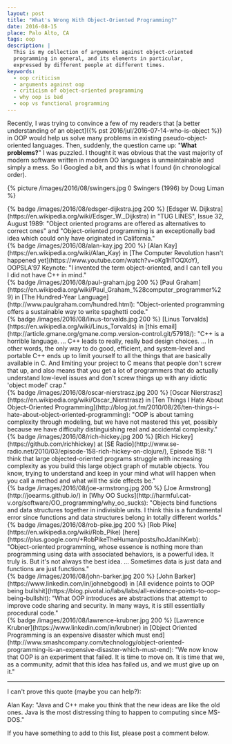 ```yaml
---
layout: post
title: "What's Wrong With Object-Oriented Programming?"
date: 2016-08-15
place: Palo Alto, CA
tags: oop
description: |
  This is my collection of arguments against object-oriented
  programming in general, and its elements in particular,
  expressed by different people at different times.
keywords:
  - oop criticism
  - arguments against oop
  - criticism of object-oriented programming
  - why oop is bad
  - oop vs functional programming
---
```


Recently, I was trying to convince a few of my readers that
[a better understanding of an object]({% pst 2016/jul/2016-07-14-who-is-object %})
in OOP would help us solve many problems in existing pseudo-object-oriented languages.
Then, suddenly, the question came up: "**What problems?**"
I was puzzled. I thought it was obvious that the vast majority of modern software
written in modern OO languages is unmaintainable and simply a mess.
So I Googled a bit, and this is what I found (in chronological order).

<!--more-->

{% picture /images/2016/08/swingers.jpg 0 Swingers (1996) by Doug Liman %}

<!-- 1989 -->
<div class="clear"></div>
{% badge /images/2016/08/edsger-dijkstra.jpg 200 %}
[Edsger W. Dijkstra](https://en.wikipedia.org/wiki/Edsger_W._Dijkstra)
in "TUG LINES", Issue 32, August 1989:
"Object oriented programs are offered as alternatives to correct ones"
and
"Object-oriented programming is an exceptionally bad idea
which could only have originated in California."

<!-- 1995 -->
<!--
[Paul Graham](https://en.wikipedia.org/wiki/Paul_Graham_%28computer_programmer%29)
in [Ansi Common Lisp](http://amzn.to/29JwmOz), page 408:
"The object-oriented model makes it easy to build up programs
by accretion. What this often means, in practice, is that it
provides a structured way to write spaghetti code."
-->

<!-- 1997 -->
<div class="clear"></div>
{% badge /images/2016/08/alan-kay.jpg 200 %}
[Alan Kay](https://en.wikipedia.org/wiki/Alan_Kay)
in [The Computer Revolution hasn't happened yet](https://www.youtube.com/watch?v=oKg1hTOQXoY), OOPSLA'97 Keynote:
"I invented the term object-oriented, and I can tell you
I did not have C++ in mind."

<!-- 2003 -->
<div class="clear"></div>
{% badge /images/2016/08/paul-graham.jpg 200 %}
[Paul Graham](https://en.wikipedia.org/wiki/Paul_Graham_%28computer_programmer%29)
in [The Hundred-Year Language](http://www.paulgraham.com/hundred.html):
"Object-oriented programming offers a sustainable way to write spaghetti code."

<!-- 2007 -->
<div class="clear"></div>
{% badge /images/2016/08/linus-torvalds.jpg 200 %}
[Linus Torvalds](https://en.wikipedia.org/wiki/Linus_Torvalds)
in [this email](http://article.gmane.org/gmane.comp.version-control.git/57918/):
"C++ is a horrible language. ...
C++ leads to really, really bad design choices. ...
In other words, the only way to do good, efficient, and system-level and
portable C++ ends up to limit yourself to all the things that are
basically available in C. And limiting your project to C means that people
don't screw that up, and also means that you get a lot of programmers that
do actually understand low-level issues and don't screw things up with any
idiotic 'object model' crap."

<!-- 2009 -->
<!--
[Rich Hickey](https://github.com/richhickey)
at [Are We There Yet?](https://www.infoq.com/presentations/Are-We-There-Yet-Rich-Hickey), JVM Languages Summit 2009 Keynote:
"..."
-->

<!-- 2010 -->
<div class="clear"></div>
{% badge /images/2016/08/oscar-nierstrasz.jpg 200 %}
[Oscar Nierstrasz](https://en.wikipedia.org/wiki/Oscar_Nierstrasz)
in [Ten Things I Hate About Object-Oriented Programming](http://blog.jot.fm/2010/08/26/ten-things-i-hate-about-object-oriented-programming):
"OOP is about taming complexity through modeling, but we have not
mastered this yet, possibly because we have difficulty distinguishing
real and accidental complexity."

<!-- 2010 -->
<div class="clear"></div>
{% badge /images/2016/08/rich-hickey.jpg 200 %}
[Rich Hickey](https://github.com/richhickey)
at [SE Radio](http://www.se-radio.net/2010/03/episode-158-rich-hickey-on-clojure/), Episode 158:
"I think that large objected-oriented programs struggle
with increasing complexity as you build this large object graph of
mutable objects. You know, trying to understand and keep in your mind
what will happen when you call a method and what will the side effects be."

<!-- 2011 -->
<div class="clear"></div>
{% badge /images/2016/08/joe-armstrong.jpg 200 %}
[Joe Armstrong](http://joearms.github.io/)
in [Why OO Sucks](http://harmful.cat-v.org/software/OO_programming/why_oo_sucks):
"Objects bind functions and data structures together in
indivisible units. I think this is a fundamental error since functions and
data structures belong in totally different worlds."

<!-- 2012 -->
<div class="clear"></div>
{% badge /images/2016/08/rob-pike.jpg 200 %}
[Rob Pike](https://en.wikipedia.org/wiki/Rob_Pike)
[here](https://plus.google.com/+RobPikeTheHuman/posts/hoJdanihKwb):
"Object-oriented programming, whose essence is nothing more than
programming using data with associated behaviors, is a powerful idea.
It truly is. But it's not always the best idea. ...
Sometimes data is just data and functions are just functions."

<!-- 2013 -->
<div class="clear"></div>
{% badge /images/2016/08/john-barker.jpg 200 %}
[John Barker](https://www.linkedin.com/in/johnebgood)
in [All evidence points to OOP being bullshit](https://blog.pivotal.io/labs/labs/all-evidence-points-to-oop-being-bullshit):
"What OOP introduces are abstractions that attempt to improve code
sharing and security. In many ways, it is still essentially procedural code."

<!-- 2014 -->
<div class="clear"></div>
{% badge /images/2016/08/lawrence-krubner.jpg 200 %}
[Lawrence Krubner](https://www.linkedin.com/in/krubner)
in [Object Oriented Programming is an expensive disaster which must end](http://www.smashcompany.com/technology/object-oriented-programming-is-an-expensive-disaster-which-must-end):
"We now know that OOP is an experiment that failed.
It is time to move on. It is time that we, as a community, admit that
this idea has failed us, and we must give up on it."

<hr/>

I can't prove this quote (maybe you can help?):

Alan Kay:
"Java and C++ make you think that the new ideas are like the old ones.
Java is the most distressing thing to happen to computing since MS-DOS."

If you have something to add to this list, please post a comment below.
